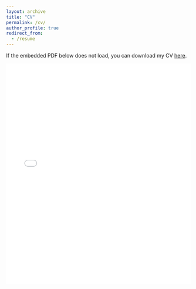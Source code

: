 ```yaml
---
layout: archive
title: "CV"
permalink: /cv/
author_profile: true
redirect_from:
  - /resume
---
```

If the embedded PDF below does not load, you can download my CV [here](/files/ShiguangDeng_CV.pdf).

<iframe src="/files/ShiguangDeng_CV.pdf" width="100%" height="600" frameborder="no" border="0" marginwidth="0" marginheight="0"></iframe>